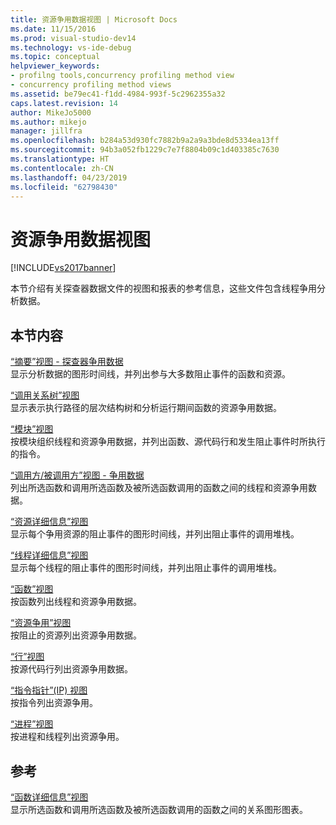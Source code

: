 ```yaml
---
title: 资源争用数据视图 | Microsoft Docs
ms.date: 11/15/2016
ms.prod: visual-studio-dev14
ms.technology: vs-ide-debug
ms.topic: conceptual
helpviewer_keywords:
- profilng tools,concurrency profiling method view
- concurrency profiling method views
ms.assetid: be79ec41-f1dd-4984-993f-5c2962355a32
caps.latest.revision: 14
author: MikeJo5000
ms.author: mikejo
manager: jillfra
ms.openlocfilehash: b284a53d930fc7882b9a2a9a3bde8d5334ea13ff
ms.sourcegitcommit: 94b3a052fb1229c7e7f8804b09c1d403385c7630
ms.translationtype: HT
ms.contentlocale: zh-CN
ms.lasthandoff: 04/23/2019
ms.locfileid: "62798430"
---
```

# <a name="resource-contention-data-views"></a>资源争用数据视图
[!INCLUDE[vs2017banner](../includes/vs2017banner.md)]

本节介绍有关探查器数据文件的视图和报表的参考信息，这些文件包含线程争用分析数据。  
  
## <a name="in-this-section"></a>本节内容  
 [“摘要”视图 - 探查器争用数据](../profiling/resource-contention-data-views.md)  
 显示分析数据的图形时间线，并列出参与大多数阻止事件的函数和资源。  
  
 [“调用关系树”视图](../profiling/call-tree-view-contention-data.md)  
 显示表示执行路径的层次结构树和分析运行期间函数的资源争用数据。  
  
 [“模块”视图](../profiling/modules-view-contention-data.md)  
 按模块组织线程和资源争用数据，并列出函数、源代码行和发生阻止事件时所执行的指令。  
  
 [“调用方/被调用方”视图 - 争用数据](../profiling/caller-callee-view-contention-data.md)  
 列出所选函数和调用所选函数及被所选函数调用的函数之间的线程和资源争用数据。  
  
 [“资源详细信息”视图](../profiling/resource-details-view-contention-data.md)  
 显示每个争用资源的阻止事件的图形时间线，并列出阻止事件的调用堆栈。  
  
 [“线程详细信息”视图](../profiling/thread-details-view-contention-data.md)  
 显示每个线程的阻止事件的图形时间线，并列出阻止事件的调用堆栈。  
  
 [“函数”视图](../profiling/functions-view-contention-data.md)  
 按函数列出线程和资源争用数据。  
  
 [“资源争用”视图](../profiling/resource-contentions-view-contention-data.md)  
 按阻止的资源列出资源争用数据。  
  
 [“行”视图](../profiling/lines-view-contention-data.md)  
 按源代码行列出资源争用数据。  
  
 [“指令指针”(IP) 视图](../profiling/instruction-pointers-ips-view-contention-data.md)  
 按指令列出资源争用。  
  
 [“进程”视图](../profiling/process-view-contention-data.md)  
 按进程和线程列出资源争用。  
  
## <a name="reference"></a>参考  
 [“函数详细信息”视图](../profiling/function-details-view.md)  
 显示所选函数和调用所选函数及被所选函数调用的函数之间的关系图形图表。
